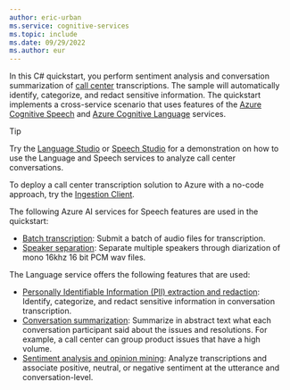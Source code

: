 ```yaml
---
author: eric-urban
ms.service: cognitive-services
ms.topic: include
ms.date: 09/29/2022
ms.author: eur
---
```


In this C# quickstart, you perform sentiment analysis and conversation summarization of [call center](../../../call-center-overview.md) transcriptions. The sample will automatically identify, categorize, and redact sensitive information. The quickstart implements a cross-service scenario that uses features of the [Azure Cognitive Speech](../../../index.yml) and [Azure Cognitive Language](../../../../language-service/index.yml) services.

> [!TIP]
> Try the [Language Studio](https://language.cognitive.azure.com) or [Speech Studio](https://aka.ms/speechstudio/callcenter) for a demonstration on how to use the Language and Speech services to analyze call center conversations. 
> 
> To deploy a call center transcription solution to Azure with a no-code approach, try the [Ingestion Client](../../../ingestion-client.md).

The following Azure AI services for Speech features are used in the quickstart:
- [Batch transcription](../../../batch-transcription.md): Submit a batch of audio files for transcription.
- [Speaker separation](../../../batch-transcription.md): Separate multiple speakers through diarization of mono 16khz 16 bit PCM wav files. 

The Language service offers the following features that are used:

- [Personally Identifiable Information (PII) extraction and redaction](../../../../language-service/personally-identifiable-information/how-to-call-for-conversations.md): Identify, categorize, and redact sensitive information in conversation transcription.
- [Conversation summarization](../../../../language-service/summarization/overview.md?tabs=conversation-summarization): Summarize in abstract text what each conversation participant said about the issues and resolutions. For example, a call center can group product issues that have a high volume.
- [Sentiment analysis and opinion mining](../../../../language-service/sentiment-opinion-mining/overview.md): Analyze transcriptions and associate positive, neutral, or negative sentiment at the utterance and conversation-level.
